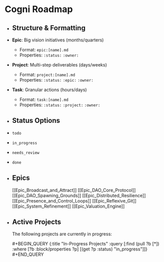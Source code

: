 # Cogni Roadmap
- ## Structure & Formatting
- **Epic**: Big vision initiatives (months/quarters)
	- Format: `epic:[name].md`
	- Properties: `:status:` `:owner:`
- **Project**: Multi-step deliverables (days/weeks)
	- Format: `project:[name].md`
	- Properties: `:status:` `:epic:` `:owner:`
- **Task**: Granular actions (hours/days)
	- Format: `task:[name].md`
	- Properties: `:status:` `:project:` `:owner:`
- ## Status Options
- `todo`
- `in_progress`
- `needs_review`
- `done`
- ## Epics
  [[Epic_Broadcast_and_Attract]]
  [[Epic_DAO_Core_Protocol]]
  [[Epic_DAO_Spawning_Grounds]]
  [[Epic_Distributed_Resilience]]
  [[Epic_Presence_and_Control_Loops]]
  [[Epic_Reflexive_Git]]
  [[Epic_System_Refinement]]
  [[Epic_Valuation_Engine]]
- ## Active Projects
  The following projects are currently in progress:
  
  #+BEGIN_QUERY
  {:title "In-Progress Projects"
  :query [:find (pull ?b [*])
         :where
         [?b :block/properties ?p]
         [(get ?p :status) "in_progress"]]}
  #+END_QUERY
